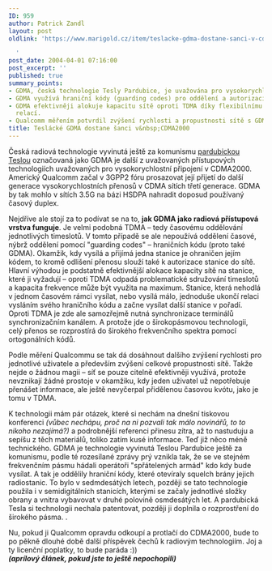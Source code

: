 ```yaml
---
ID: 959
author: Patrick Zandl
layout: post
oldlink: 'https://www.marigold.cz/item/teslacke-gdma-dostane-sanci-v-cdma2000

  '
post_date: 2004-04-01 07:16:00
post_excerpt: ''
published: true
summary_points:
- GDMA, česká technologie Tesly Pardubice, je uvažována pro vysokorychlostní CDMA2000.
- GDMA využívá hraniční kódy (guarding codes) pro oddělení a autorizaci stanic.
- GDMA efektivněji alokuje kapacitu sítě oproti TDMA díky flexibilnímu ukončování
  relací.
- Qualcomm měřením potvrdil zvýšení rychlosti a propustnosti sítě s GDMA.
title: Teslácké GDMA dostane šanci v&nbsp;CDMA2000
---
```


<p>
Česká radiová technologie vyvinutá ještě za komunismu&#160;<A href="http://teslapar.cz/" target=_blank>pardubickou Teslou</A> označovaná jako GDMA je další z uvažovaných přístupových technologiích uvažovaných pro vysokorychlostní připojení v CDMA2000. Americký Qualcomm začal v 3GPP2 fóru prosazovat její přijetí do další generace vysokorychlostních přenosů v CDMA sítích třetí generace. GDMA by tak mohlo v sítích 3.5G na bázi HSDPA nahradit doposud používaný časový duplex. </p>

<p>
Nejdříve ale stojí za to podívat se na to, <STRONG>jak GDMA jako radiová přístupová vrstva funguje</STRONG>. Je velmi podobná TDMA &#8211; tedy časovému oddělování jednotlivých timeslotů. V tomto případě se ale nepoužívá oddělení časové, nýbrž oddělení pomocí "guarding codes" &#8211; hraničních kódu (proto také GDMA). Okamžik, kdy vysílá a přijímá jedna stanice je ohraničen jejím kódem, to kromě odlišení přenosu slouží také k autorizace stanice do sítě. Hlavní výhodou je podstatně efektivnější alokace kapacity sítě na stanice, které ji vyžadují &#8211; oproti TDMA odpadá problematické sdružování timeslotů a kapacita frekvence může být využita na maximum. Stanice, která nehodlá v jednom časovém rámci vysílat, nebo vysílá málo, jednoduše ukončí relaci vysláním svého hraničního kódu a začne vysílat další stanice v pořadí. Oproti TDMA je zde ale samozřejmě nutná synchronizace terminálů synchronizačním kanálem. A protože jde o širokopásmovou technologii, celý přenos se rozprostírá do širokého frekvenčního spektra pomocí ortogonálních kódů. 
<p>
Podle měření Qualcommu se tak dá dosáhnout dalšího zvýšení rychlosti pro jednotlivé uživatele a především zvýšení celkové propustnosti sítě. Takže nejde o žádnou magii &#8211; síť se pouze citelně efektivněji využívá, protože nevznikají žádné prostoje v okamžiku, kdy jeden uživatel už nepotřebuje přenášet informace, ale ještě nevyčerpal přidělenou časovou kvótu, jako je tomu v TDMA. 
<p>
K technologii mám pár otázek, které si nechám na dnešní tiskovou konferenci<EM> (vůbec nechápu, proč na ni pozvali tak málo novinářů, to to nikoho nezajímá?)</EM> a podrobnější referenci přinesu zítra, až to nastuduju a sepíšu z těch materiálů, toliko zatím kusé informace. Teď již něco méně technického. GDMA je technologie vyvinutá Teslou Pardubice ještě za komunismu, podle té rozesílané zprávy prý vznikla tak, že se ve stejném frekvenčním pásmu hádali operátoři "spřátelených armád" kdo kdy bude vysílat. A tak je oddělily hraniční kódy, které otevíraly squelch brány jejich radiostanic. To bylo v sedmdesátých letech, později se tato technologie použila i v semidigitálních stanicích, kterými se začaly jednotlivé složky obrany a vnitra vybavovat v druhé polovině osmdesátých let. A pardubická Tesla si technologii nechala patentovat, později ji doplnila o rozprostření do širokého pásma. . 
<p>
Nu, pokud ji Qualcomm opravdu odkoupí a protlačí do CDMA2000, bude to po pěkně dlouhé době další příspěvek čechů k radiovým technologiím. Joj a ty licenční poplatky, to bude paráda :))<BR><STRONG><EM>(aprílový článek, pokud jste to ještě nepochopili)</EM></STRONG></p>